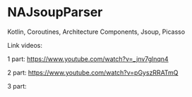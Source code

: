 # NAJsoupParser
Kotlin, Coroutines, Architecture Components, Jsoup, Picasso

Link videos: 

1 part: https://www.youtube.com/watch?v=_jnv7glnqn4

2 part: https://www.youtube.com/watch?v=pGyszRRATmQ

3 part: 
